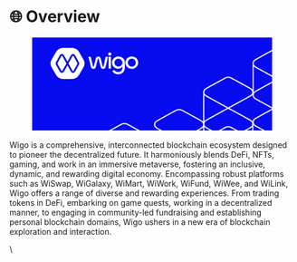 # 🌐 Overview



<figure><img src=".gitbook/assets/Wigo Banner.png" alt=""><figcaption></figcaption></figure>

Wigo is a comprehensive, interconnected blockchain ecosystem designed to pioneer the decentralized future. It harmoniously blends DeFi, NFTs, gaming, and work in an immersive metaverse, fostering an inclusive, dynamic, and rewarding digital economy. Encompassing robust platforms such as WiSwap, WiGalaxy, WiMart, WiWork, WiFund, WiWee, and WiLink, Wigo offers a range of diverse and rewarding experiences. From trading tokens in DeFi, embarking on game quests, working in a decentralized manner, to engaging in community-led fundraising and establishing personal blockchain domains, Wigo ushers in a new era of blockchain exploration and interaction.

\
